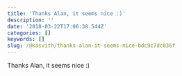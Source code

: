 ```yaml
---
title: 'Thanks Alan, it seems nice :)'
description: ''
date: '2018-03-22T17:06:38.544Z'
categories: []
keywords: []
slug: /@kasvith/thanks-alan-it-seems-nice-bdc9c7dc036f
---
```


Thanks Alan, it seems nice :)